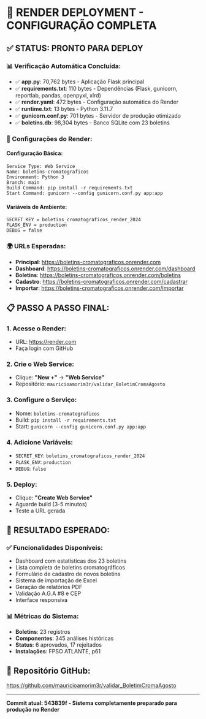 # 🚀 RENDER DEPLOYMENT - CONFIGURAÇÃO COMPLETA

## ✅ STATUS: PRONTO PARA DEPLOY

### 📊 Verificação Automática Concluída:
- ✅ **app.py**: 70,762 bytes - Aplicação Flask principal
- ✅ **requirements.txt**: 110 bytes - Dependências (Flask, gunicorn, reportlab, pandas, openpyxl, xlrd)
- ✅ **render.yaml**: 472 bytes - Configuração automática do Render
- ✅ **runtime.txt**: 13 bytes - Python 3.11.7
- ✅ **gunicorn.conf.py**: 701 bytes - Servidor de produção otimizado
- ✅ **boletins.db**: 98,304 bytes - Banco SQLite com 23 boletins

### 🔧 Configurações do Render:

#### Configuração Básica:
```
Service Type: Web Service
Name: boletins-cromatograficos
Environment: Python 3
Branch: main
Build Command: pip install -r requirements.txt
Start Command: gunicorn --config gunicorn.conf.py app:app
```

#### Variáveis de Ambiente:
```
SECRET_KEY = boletins_cromatograficos_render_2024
FLASK_ENV = production
DEBUG = false
```

### 🌍 URLs Esperadas:
- **Principal**: https://boletins-cromatograficos.onrender.com
- **Dashboard**: https://boletins-cromatograficos.onrender.com/dashboard
- **Boletins**: https://boletins-cromatograficos.onrender.com/boletins
- **Cadastro**: https://boletins-cromatograficos.onrender.com/cadastrar
- **Importar**: https://boletins-cromatograficos.onrender.com/importar

## 📋 PASSO A PASSO FINAL:

### 1. Acesse o Render:
- URL: https://render.com
- Faça login com GitHub

### 2. Crie o Web Service:
- Clique: **"New +"** → **"Web Service"**
- Repositório: `mauricioamorim3r/validar_BoletimCromaAgosto`

### 3. Configure o Serviço:
- Nome: `boletins-cromatograficos`
- Build: `pip install -r requirements.txt`  
- Start: `gunicorn --config gunicorn.conf.py app:app`

### 4. Adicione Variáveis:
- `SECRET_KEY`: `boletins_cromatograficos_render_2024`
- `FLASK_ENV`: `production`
- `DEBUG`: `false`

### 5. Deploy:
- Clique: **"Create Web Service"**
- Aguarde build (3-5 minutos)
- Teste a URL gerada

## 🎯 RESULTADO ESPERADO:

### ✅ Funcionalidades Disponíveis:
- Dashboard com estatísticas dos 23 boletins
- Lista completa de boletins cromatográficos
- Formulário de cadastro de novos boletins
- Sistema de importação de Excel
- Geração de relatórios PDF
- Validação A.G.A #8 e CEP
- Interface responsiva

### 📊 Métricas do Sistema:
- **Boletins**: 23 registros
- **Componentes**: 345 análises históricas
- **Status**: 6 aprovados, 17 rejeitados
- **Instalações**: FPSO ATLANTE, p61

## 🔗 Repositório GitHub:
https://github.com/mauricioamorim3r/validar_BoletimCromaAgosto

---
**Commit atual: 543839f - Sistema completamente preparado para produção no Render**